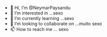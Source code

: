 - 👋 Hi, I’m @NeymarPaysandu
- 👀 I’m interested in ...sexo
- 🌱 I’m currently learning ...sexo
- 💞️ I’m looking to collaborate on ...muito sexo
- 📫 How to reach me ... sexo

<!---
NeymarPaysandu/NeymarPaysandu is a ✨ special ✨ repository because its `README.md` (this file) appears on your GitHub profile.
You can click the Preview link to take a look at your changes.
--->
